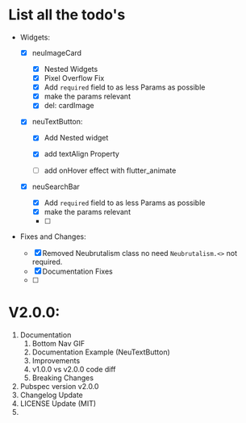 # List all the todo's

- Widgets:

    - [x] neuImageCard


      - [x] Nested Widgets
      - [x] Pixel Overflow Fix
      - [x] Add `required` field to as less Params as possible
      - [x] make the params relevant
      - [x] del: cardImage

    - [x] neuTextButton:
        - [x] Add Nested widget
        - [x] add textAlign Property
        - [ ] add onHover effect with flutter_animate
 
    
    - [x] neuSearchBar
      - [x] Add `required` field to as less Params as possible
      - [x] make the params relevant
      - [ ] 
- Fixes and Changes:
    - [x] Removed Neubrutalism class no need `Neubrutalism.<>` not required.
    - [x] Documentation Fixes
    - [ ] 


# V2.0.0:
1. Documentation
   1. Bottom Nav GIF
   2. Documentation Example (NeuTextButton)
   3. Improvements
   4. v1.0.0 vs v2.0.0 code diff
   5. Breaking Changes
2. Pubspec version v2.0.0
3. Changelog Update
4. LICENSE Update (MIT)
5. 
